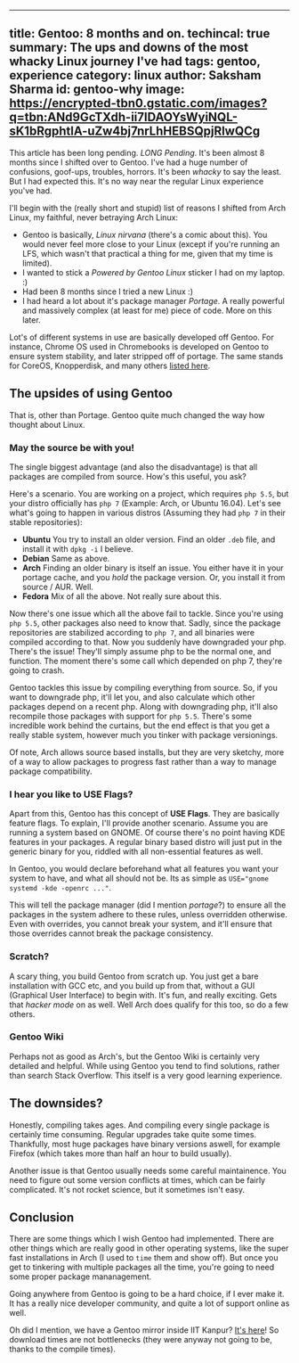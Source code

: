 -----
title: Gentoo: 8 months and on.
techincal: true
summary: The ups and downs of the most whacky Linux journey I've had
tags: gentoo, experience
category: linux
author: Saksham Sharma
id: gentoo-why
image: https://encrypted-tbn0.gstatic.com/images?q=tbn:ANd9GcTXdh-ii7IDAOYsWyiNQL-sK1bRgphtlA-uZw4bj7nrLhHEBSQpjRIwQCg
-----

This article has been long pending. *LONG Pending*. It's been almost 8 months since I shifted over to Gentoo. I've had a huge number of confusions, goof-ups, troubles, horrors. It's been *whacky* to say the least. But I had expected this. It's no way near the regular Linux experience you've had.

I'll begin with the (really short and stupid) list of reasons I shifted from Arch Linux, my faithful, never betraying Arch Linux:

* Gentoo is basically, *Linux nirvana* (there's a comic about this). You would never feel more close to your Linux (except if you're running an LFS, which wasn't that practical a thing for me, given that my time is limited).
* I wanted to stick a *Powered by Gentoo Linux* sticker I had on my laptop. :)
* Had been 8 months since I tried a new Linux :)
* I had heard a lot about it's package manager *Portage*. A really powerful and massively complex (at least for me) piece of code. More on this later.

Lot's of different systems in use are basically developed off Gentoo. For instance, Chrome OS used in Chromebooks is developed on Gentoo to ensure system stability, and later stripped off of portage. The same stands for CoreOS, Knopperdisk, and many others [listed here](https://wiki.gentoo.org/wiki/Distributions_based_on_Gentoo).

## The upsides of using Gentoo
That is, other than Portage. Gentoo quite much changed the way how thought about Linux.

### May the source be with you!

The single biggest advantage (and also the disadvantage) is that all packages are compiled from source. How's this useful, you ask?

Here's a scenario. You are working on a project, which requires `php 5.5`, but your distro officially has `php 7` (Example: Arch, or Ubuntu 16.04). Let's see what's going to happen in various distros (Assuming they had `php 7` in their stable repositories):

- **Ubuntu** You try to install an older version. Find an older `.deb` file, and install it with `dpkg -i` I believe.
- **Debian** Same as above.
- **Arch** Finding an older binary is itself an issue. You either have it in your portage cache, and you *hold* the package version. Or, you install it from source / AUR. Well.
- **Fedora** Mix of all the above. Not really sure about this.

Now there's one issue which all the above fail to tackle. Since you're using `php 5.5`, other packages also need to know that. Sadly, since the package repositories are stabilized according to `php 7`, and all binaries were compiled according to that. Now you suddenly have downgraded your php. There's the issue! They'll simply assume php to be the normal one, and function. The moment there's some call which depended on php 7, they're going to crash.

Gentoo tackles this issue by compiling everything from source. So, if you want to downgrade php, it'll let you, and also calculate which other packages depend on a recent php. Along with downgrading php, it'll also recompile those packages with support for `php 5.5`. There's some incredible work behind the curtains, but the end effect is that you get a really stable system, however much you tinker with package versionings.

Of note, Arch allows source based installs, but they are very sketchy, more of a way to allow packages to progress fast rather than a way to manage package compatibility.

### I hear you like to USE Flags?

Apart from this, Gentoo has this concept of **USE Flags**. They are basically feature flags.
To explain, I'll provide another scenario. Assume you are running a system based on GNOME. Of course there's no point having KDE features in your packages. A regular binary based distro will just put in the generic binary for you, riddled with all non-essential features as well.

In Gentoo, you would declare beforehand what all features you want your system to have, and what all should not be.
Its as simple as `USE="gnome systemd -kde -openrc ..."`.

This will tell the package manager (did I mention *portage*?) to ensure all the packages in the system adhere to these rules, unless overridden otherwise. Even with overrides, you cannot break your system, and it'll ensure that those overrides cannot break the package consistency.

### Scratch?

A scary thing, you build Gentoo from scratch up. You just get a bare installation with GCC etc, and you build up from that, without a GUI (Graphical User Interface) to begin with. It's fun, and really exciting. Gets that *hacker mode* on as well. Well Arch does qualify for this too, so do a few others.

### Gentoo Wiki

Perhaps not as good as Arch's, but the Gentoo Wiki is certainly very detailed and helpful. While using Gentoo you tend to find solutions, rather than search Stack Overflow. This itself is a very good learning experience.

## The downsides?

Honestly, compiling takes ages. And compiling every single package is certainly time consuming. Regular upgrades take quite some times. Thankfully, most huge packages have binary versions aswell, for example Firefox (which takes more than half an hour to build usually).

Another issue is that Gentoo usually needs some careful maintainence. You need to figure out some version conflicts at times, which can be fairly complicated. It's not rocket science, but it sometimes isn't easy.

## Conclusion

There are some things which I wish Gentoo had implemented. There are other things which are really good in other operating systems, like the super fast installations in Arch (I used to `time` them and show off). But once you get to tinkering with multiple packages all the time, you're going to need some proper package mananagement.

Going anywhere from Gentoo is going to be a hard choice, if I ever make it. It has a really nice developer community, and quite a lot of support online as well.

Oh did I mention, we have a Gentoo mirror inside IIT Kanpur? [It's here](http://mirror.cse.iitk.ac.in/gentoo)! So download times are not bottlenecks (they were anyway not going to be, thanks to the compile times).
